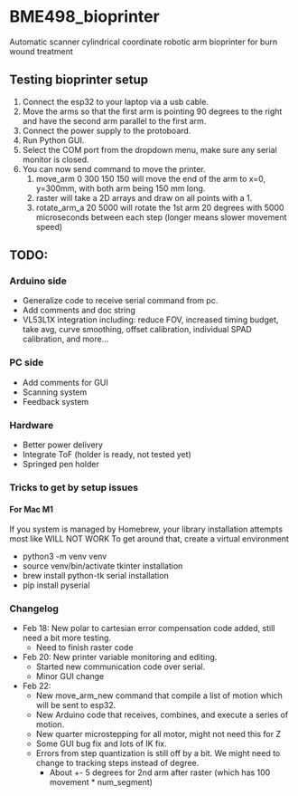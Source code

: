 # BME498_bioprinter
Automatic scanner cylindrical coordinate robotic arm bioprinter for burn wound treatment

## Testing bioprinter setup
1. Connect the esp32 to your laptop via a usb cable.
2. Move the arms so that the first arm is pointing 90 degrees to the right and have the second arm parallel to the first arm.
3. Connect the power supply to the protoboard.
4. Run Python GUI.
5. Select the COM port from the dropdown menu, make sure any serial monitor is closed.
6. You can now send command to move the printer.
   1. move_arm 0 300 150 150 will move the end of the arm to x=0, y=300mm, with both arm being 150 mm long. 
   2. raster will take a 2D arrays and draw on all points with a 1.
   3. rotate_arm_a 20 5000 will rotate the 1st arm 20 degrees with 5000 microseconds between each step (longer means slower movement speed)


## TODO: 
### Arduino side
* Generalize code to receive serial command from pc.
* Add comments and doc string
* VL53L1X integration including: reduce FOV, increased timing budget, take avg, curve smoothing, offset calibration, individual SPAD calibration, and more...

### PC side
* Add comments for GUI
* Scanning system
* Feedback system

### Hardware
* Better power delivery
* Integrate ToF (holder is ready, not tested yet)
* Springed pen holder


### Tricks to get by setup issues
#### For Mac M1 
If you system is managed by Homebrew, your library installation attempts most like WILL NOT WORK
To get around that, create a virtual environment
* python3 -m venv venv
* source venv/bin/activate
tkinter installation
* brew install python-tk
serial installation 
* pip install pyserial


### Changelog
* Feb 18: New polar to cartesian error compensation code added, still need a bit more testing.
  * Need to finish raster code
* Feb 20: New printer variable monitoring and editing.
  * Started new communication code over serial.
  * Minor GUI change
* Feb 22: 
  * New move_arm_new command that compile a list of motion which will be sent to esp32.
  * New Arduino code that receives, combines, and execute a series of motion.
  * New quarter microstepping for all motor, might not need this for Z
  * Some GUI bug fix and lots of IK fix.
  * Errors from step quantization is still off by a bit. We might need to change to tracking steps instead of degree.
    * About +- 5 degrees for 2nd arm after raster (which has 100 movement * num_segment)
